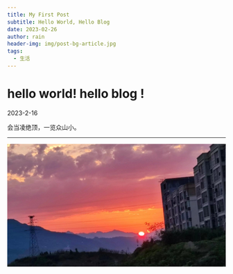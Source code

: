 ```yaml
---
title: My First Post
subtitle: Hello World, Hello Blog
date: 2023-02-26
author: rain
header-img: img/post-bg-article.jpg
tags:
  - 生活
---
```


# hello world! hello blog !

2023-2-16

会当凌绝顶，一览众山小。

---

![avatar](/img/post-first.jpg)
